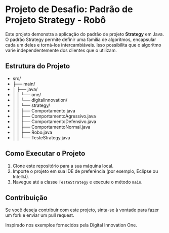 # Projeto de Desafio: Padrão de Projeto Strategy - Robô

Este projeto demonstra a aplicação do padrão de projeto **Strategy** em Java. O padrão Strategy permite definir uma família de algoritmos, encapsular cada um deles e torná-los intercambiáveis. Isso possibilita que o algoritmo varie independentemente dos clientes que o utilizam.

## Estrutura do Projeto

- src/ 
- ├── main/ 
- │ ├── java/ 
- │ │ └── one/ 
- │ │ └── digitalinnovation/ 
- │ │ └── strategy/ 
- │ │ ├── Comportamento.java 
- │ │ ├── ComportamentoAgressivo.java 
- │ │ ├── ComportamentoDefensivo.java 
- │ │ ├── ComportamentoNormal.java 
- │ │ ├── Robo.java 
- │ │ └── TesteStrategy.java


## Como Executar o Projeto

1. Clone este repositório para a sua máquina local.
2. Importe o projeto em sua IDE de preferência (por exemplo, Eclipse ou IntelliJ).
3. Navegue até a classe `TesteStrategy` e execute o método `main`.

## Contribuição

Se você deseja contribuir com este projeto, sinta-se à vontade para fazer um fork e enviar um pull request.

Inspirado nos exemplos fornecidos pela Digital Innovation One.
